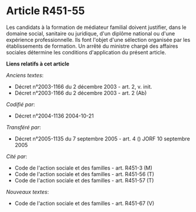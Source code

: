 # Article R451-55

Les candidats à la formation de médiateur familial doivent justifier, dans le domaine social, sanitaire ou juridique, d'un
diplôme national ou d'une expérience professionnelle. Ils font l'objet d'une sélection organisée par les établissements de
formation. Un arrêté du ministre chargé des affaires sociales détermine les conditions d'application du présent article.

**Liens relatifs à cet article**

_Anciens textes_:

  - Décret n°2003-1166 du 2 décembre 2003 - art. 2, v. init.
  - Décret n°2003-1166 du 2 décembre 2003 - art. 2 (Ab)

_Codifié par_:

  - Décret n°2004-1136 2004-10-21

_Transféré par_:

  - Décret n°2005-1135 du 7 septembre 2005 - art. 4 () JORF 10 septembre 2005

_Cité par_:

  - Code de l'action sociale et des familles - art. R451-3 (M)
  - Code de l'action sociale et des familles - art. R451-56 (T)
  - Code de l'action sociale et des familles - art. R451-57 (T)

_Nouveaux textes_:

  - Code de l'action sociale et des familles - art. R451-67 (V)
